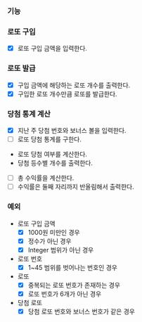 ### 기능

### 로또 구입

- [x]  로또 구입 금액을 입력한다.

### 로또 발급

- [x]  구입 금액에 해당하는 로또 개수를 출력한다.
- [x]  구입한 로또 개수만큼 로또를 발급한다.

### 당첨 통계 계산

- [x]  지난 주 당첨 번호와 보너스 볼을 입력한다.
- [ ]  로또 당첨 통계를 구한다.
  - 로또 당첨 여부를 계산한다.
  - 당첨 등수별 개수를 출력한다.
- [ ]  총 수익률을 계산한다.
- [ ]  수익률은 둘째 자리까지 반올림해서 출력한다.

### 예외

- 로또 구입 금액
  - [x]  1000원 미만인 경우
  - [x]  정수가 아닌 경우
  - [x]  Integer 범위가 아닌 경우
- 로또 번호
  - [x]  1~45 범위를 벗어나는 번호인 경우
- 로또
  - [x]  중복되는 로또 번호가 존재하는 경우
  - [x]  로또 번호가 6개가 아닌 경우
- 당첨 로또
  - [x] 당첨 로또 번호와 보너스 번호가 같은 경우
